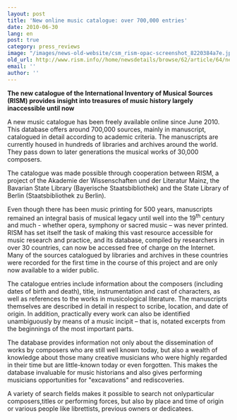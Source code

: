 ```yaml
---
layout: post
title: 'New online music catalogue: over 700,000 entries'
date: 2010-06-30
lang: en
post: true
category: press_reviews
image: "/images/news-old-website/csm_rism-opac-screenshot_8220384a7e.jpg"
old_url: http://www.rism.info//home/newsdetails/browse/62/article/64/new-online-music-catalogue-over-700000-entries.html
email: ''
author: ''
---
```



**The new catalogue of the International Inventory of Musical Sources (RISM) provides insight into treasures of music history largely inaccessible until now**

A new music catalogue has been freely available online since June 2010. This database offers around 700,000 sources, mainly in manuscript, catalogued in detail according to academic criteria. The manuscripts are currently housed in hundreds of libraries and archives around the world. They pass down to later generations the musical works of 30,000 composers.

The catalogue was made possible through cooperation between RISM, a project of the Akademie der Wissenschaften und der Literatur Mainz, the Bavarian State Library (Bayerische Staatsbibliothek) and the State Library of Berlin (Staatsbibliothek zu Berlin).

Even though there has been music printing for 500 years, manuscripts remained an integral basis of musical legacy until well into the 19<sup><span lang="en-GB">th</span></sup> century and much - whether opera, symphony or sacred music – was never printed. RISM has set itself the task of making this vast resource accessible for music research and practice, and its database, compiled by researchers in over 30 countries, can now be accessed free of charge on the Internet. Many of the sources catalogued by libraries and archives in these countries were recorded for the first time in the course of this project and are only now available to a wider public.

The catalogue entries include information about the composers (including dates of birth and death), title, instrumentation and cast of characters, as well as references to the works in musicological literature. The manuscripts themselves are described in detail in respect to scribe, location, and date of origin. In addition, practically every work can also be identified unambiguously by means of a music incipit – that is, notated excerpts from the beginnings of the most important parts.

The database provides information not only about the dissemination of works by composers who are still well known today, but also a wealth of knowledge about those many creative musicians who were highly regarded in their time but are little-known today or even forgotten. This makes the database invaluable for music historians and also gives performing musicians opportunities for "excavations" and rediscoveries.

A variety of search fields makes it possible to search not onlyparticular composers,titles or performing forces, but also by place and time of origin or various people like librettists, previous owners or dedicatees.